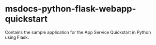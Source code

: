 # msdocs-python-flask-webapp-quickstart
Contains the sample application for the App Service Quickstart in Python using Flask.
